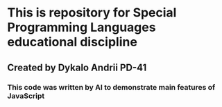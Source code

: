 # This is repository for Special Programming Languages educational discipline

## Created by Dykalo Andrii PD-41


### This code was written by AI to demonstrate main features of JavaScript

